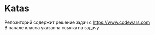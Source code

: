 # Katas

Репозиторий содержит решение задач с https://www.codewars.com
<br> В начале класса указанна ссылка на задачу
